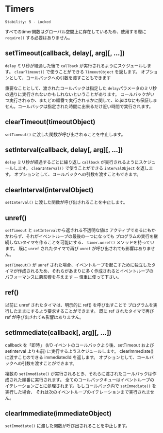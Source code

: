 # Timers

    Stability: 5 - Locked

<!--
All of the timer functions are globals.  You do not need to `require()`
this module in order to use them.
-->

すべてのtimer関数はグローバル空間上に存在しているため、使用する際に `require()` する必要はありません。

## setTimeout(callback, delay[, arg][, ...])

<!--
To schedule execution of a one-time `callback` after `delay` milliseconds. Returns a
`timeoutObject` for possible use with `clearTimeout()`. Optionally you can
also pass arguments to the callback.
-->

`delay` ミリ秒が経過した後で `callback` が実行されるようにスケジュールします。
`clearTimeout()` で使うことができる `TimeoutObject` を返します。
オプションとして、コールバックへの引数を渡すこともできます

<!--
It is important to note that your callback will probably not be called in exactly
`delay` milliseconds - io.js makes no guarantees about the exact timing of when
the callback will fire, nor of the ordering things will fire in. The callback will
be called as close as possible to the time specified.
-->

重要なこととして、渡されたコールバックは指定した `delay`パラメータのミリ秒の通りに実行されないかもしれないということがあります。
コールバックがいつ実行されるか、またどの順番で実行されるかに関して、io.jsはなにも保証しません。コールバックは指定された時間に出来るだけ近い時間で実行されます。

## clearTimeout(timeoutObject)

<!--
Prevents a timeout from triggering.
-->

`setTimeout()` に渡した関数が呼び出されることを中止します。

## setInterval(callback, delay[, arg][, ...])

<!--
To schedule the repeated execution of `callback` every `delay` milliseconds.
Returns a `intervalObject` for possible use with `clearInterval()`. Optionally
you can also pass arguments to the callback.
-->

`delay` ミリ秒が経過するごとに繰り返し `callback` が実行されるようにスケジュールします。
`clearInterval()` で使うことができる `intervalObject` を返します。
オプションとして、コールバックへの引数を渡すこともできます。

## clearInterval(intervalObject)

<!--
Stops an interval from triggering.
-->

`setInterval()` に渡した関数が呼び出されることを中止します。

## unref()

<!--
The opaque value returned by `setTimeout` and `setInterval` also has the method
`timer.unref()` which will allow you to create a timer that is active but if
it is the only item left in the event loop won't keep the program running.
If the timer is already `unref`d calling `unref` again will have no effect.
-->

`setTimeout` と `setInterval`から返される不透明な値は アクティブであるにもかかわらず、それがイベントループの最後の一つになっても プログラムの実行を継続しないタイマを作ることを可能にする、
`timer.unref()` メソッドを持っています。 既に `unref` されたタイマで再び `unref` が呼び出されても影響はありません。

<!--
In the case of `setTimeout` when you `unref` you create a separate timer that
will wakeup the event loop, creating too many of these may adversely effect
event loop performance -- use wisely.
-->

`setTimeout()` が `unref` された場合、イベントループを起こすために独立したタイマが作成されるため、それらがあまりに多く作成されるとイベントループの パフォーマンスに悪影響を与えます -- 慎重に使って下さい。

## ref()

<!--
If you had previously `unref()`d a timer you can call `ref()` to explicitly
request the timer hold the program open. If the timer is already `ref`d calling
`ref` again will have no effect.
-->

以前に unref されたタイマは、明示的に ref() を呼び出すことで プログラムを実行したままにするよう要求することができます。 既に ref されたタイマで再び ref が呼び出されても影響はありません。

## setImmediate(callback[, arg][, ...])

<!--
To schedule the "immediate" execution of `callback` after I/O events
callbacks and before `setTimeout` and `setInterval` . Returns an
`immediateObject` for possible use with `clearImmediate()`. Optionally you
can also pass arguments to the callback.
-->

callback を「即時」 (I/O イベントのコールバックより後、setTimeout および setInterval よりも前) に実行するようスケジュールします。 clearImmediate() に渡すことのできる immediatedId を返します。 オプションとして、コールバックへの引数を渡すことができます。

<!--
Callbacks for immediates are queued in the order in which they were created.
The entire callback queue is processed every event loop iteration. If you queue
an immediate from inside an executing callback, that immediate won't fire
until the next event loop iteration.
-->

複数の `setImmediate()` が実行されるとき、それらに渡されたコールバックは作成された順番に実行されます。
全てのコールバックキューはイベントループのイテレーションごとに処理されます。もしコールバック内で `setImmediate()` を実行した場合、
それは次のイベントループのイテレーションまで実行されません。

## clearImmediate(immediateObject)

<!--
Stops an immediate from triggering.
-->

`setImmediate()` に渡した関数が呼び出されることを中止します。

